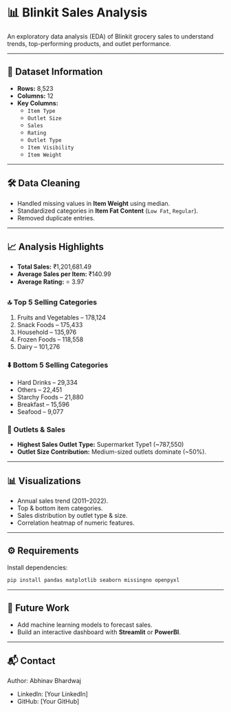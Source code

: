 # 📊 Blinkit Sales Analysis

An exploratory data analysis (EDA) of Blinkit grocery sales to understand trends, top-performing products, and outlet performance.

---

## 📂 Dataset Information
- **Rows:** 8,523  
- **Columns:** 12  
- **Key Columns:**  
  - `Item Type`  
  - `Outlet Size`  
  - `Sales`  
  - `Rating`  
  - `Outlet Type`  
  - `Item Visibility`  
  - `Item Weight`  

---

## 🛠 Data Cleaning
- Handled missing values in **Item Weight** using median.  
- Standardized categories in **Item Fat Content** (`Low Fat`, `Regular`).  
- Removed duplicate entries.  

---

## 📈 Analysis Highlights
- **Total Sales:** ₹1,201,681.49  
- **Average Sales per Item:** ₹140.99  
- **Average Rating:** ⭐ 3.97  

### 🔝 Top 5 Selling Categories
1. Fruits and Vegetables – 178,124  
2. Snack Foods – 175,433  
3. Household – 135,976  
4. Frozen Foods – 118,558  
5. Dairy – 101,276  

### ⬇️ Bottom 5 Selling Categories
- Hard Drinks – 29,334  
- Others – 22,451  
- Starchy Foods – 21,880  
- Breakfast – 15,596  
- Seafood – 9,077  

### 🏬 Outlets & Sales
- **Highest Sales Outlet Type:** Supermarket Type1 (~787,550)  
- **Outlet Size Contribution:** Medium-sized outlets dominate (~50%).  

---

## 📊 Visualizations
- Annual sales trend (2011–2022).  
- Top & bottom item categories.  
- Sales distribution by outlet type & size.  
- Correlation heatmap of numeric features.  

---

## ⚙️ Requirements
Install dependencies:
```bash
pip install pandas matplotlib seaborn missingno openpyxl
```

---

## 🚀 Future Work
- Add machine learning models to forecast sales.  
- Build an interactive dashboard with **Streamlit** or **PowerBI**.  

---

## 📬 Contact
Author: Abhinav Bhardwaj  
- LinkedIn: [Your LinkedIn]  
- GitHub: [Your GitHub]  
